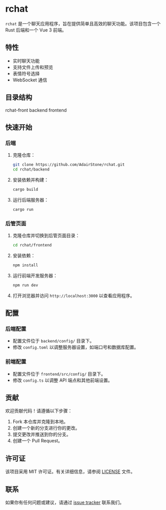 # rchat

`rchat` 是一个聊天应用程序，旨在提供简单且高效的聊天功能。该项目包含一个 Rust 后端和一个 Vue 3 前端。

## 特性

- 实时聊天功能
- 支持文件上传和预览
- 表情符号选择
- WebSocket 通信

## 目录结构

rchat-front
backend
frontend

## 快速开始

### 后端

1. 克隆仓库：

    ```bash
    git clone https://github.com/AdairStone/rchat.git
    cd rchat/backend
    ```

2. 安装依赖并构建：

    ```bash
    cargo build
    ```

3. 运行后端服务器：

    ```bash
    cargo run
    ```

### 后管页面

1. 克隆仓库并切换到后管页面目录：

    ```bash
    cd rchat/frontend
    ```

2. 安装依赖：

    ```bash
    npm install
    ```

3. 运行前端开发服务器：

    ```bash
    npm run dev
    ```

4. 打开浏览器并访问 `http://localhost:3000` 以查看应用程序。

## 配置

### 后端配置

- 配置文件位于 `backend/config/` 目录下。
- 修改 `config.toml` 以调整服务器设置，如端口号和数据库配置。

### 前端配置

- 配置文件位于 `frontend/src/config/` 目录下。
- 修改 `config.ts` 以调整 API 端点和其他前端设置。

## 贡献

欢迎贡献代码！请遵循以下步骤：

1. Fork 本仓库并克隆到本地。
2. 创建一个新的分支进行你的更改。
3. 提交更改并推送到你的分支。
4. 创建一个 Pull Request。

## 许可证

该项目采用 MIT 许可证。有关详细信息，请参阅 [LICENSE](LICENSE) 文件。

## 联系

如果你有任何问题或建议，请通过 [issue tracker](https://github.com/AdairStone/rchat/issues) 联系我们。
